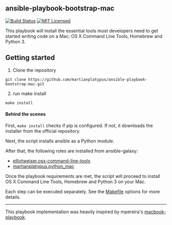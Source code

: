 ansible-playbook-bootstrap-mac
------------------------------
[![Build Status][badge-travis]][link-travis]
[![MIT Licensed][badge-license]][link-license]

This playbook will install the essential tools most developers need to get started writing code on a Mac: OS X Command Line Tools, Homebrew and Python 3.

Getting started
------------

1. Clone the repository
```
git clone https://github.com/martianplatypus/ansible-playbook-bootstrap-mac.git
```
2. run make install
```
make install
```

#### Behind the scenes
First, `make install` checks if pip is configured. If not, it downloads the installer from the official repository.

Next, the script installs ansible as a Python module.

After that, the following roles are installed from ansible-galaxy:
* [elliotweiser.osx-command-line-tools][link-galaxy-clt]
* [martianplatypus.python_mac][link-galaxy-python3]

Once the playbook requirements are met, the script will proceed to install OS X Command Line Tools, Homebrew and Python 3 on your Mac.

Each step can be executed separately. See the [Makefile][link-makefile] options for more details.
___
This playbook implementation was heavily inspired by mpereira's [macbook-playbook][link-mpereira].

 [badge-license]: https://img.shields.io/github/license/martianplatypus/ansible-playbook-bootstrap-mac
 [badge-travis]: https://img.shields.io/travis/com/martianplatypus/ansible-playbook-bootstrap-mac
 [link-makefile]: https://github.com/martianplatypus/ansible-playbook-bootstrap-mac/blob/master/Makefile
 [link-mpereira]: https://github.com/mpereira/macbook-playbook
 [link-galaxy-clt]: https://galaxy.ansible.com/elliotweiser/osx-command-line-tools
 [link-galaxy-python3]: https://galaxy.ansible.com/martianplatypus/python_mac
 [link-license]: https://github.com/martianplatypus/ansible-playbook-bootstrap-mac/blob/master/LICENSE
 [link-travis]: https://travis-ci.com/github/martianplatypus/ansible-playbook-bootstrap-mac/
